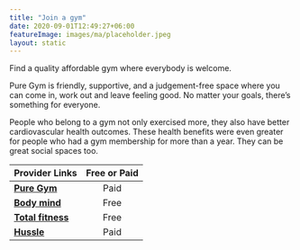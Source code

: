 ```yaml
---
title: "Join a gym"
date: 2020-09-01T12:49:27+06:00
featureImage: images/ma/placeholder.jpeg
layout: static
---
```


Find a quality affordable gym where everybody is welcome.

Pure Gym is friendly, supportive, and a judgement-free space where you can come in, work out and leave feeling good. No matter your goals, there’s something for everyone.

People who belong to a gym not only exercised more, they also have better cardiovascular health outcomes. These health benefits were even greater for people who had a gym membership for more than a year. They can be great social spaces too.

| Provider Links      | Free or Paid  |  
| :-----------          | :--------------:      |  
| [**Pure Gym**](https://www.puregym.com/) | Paid | 
| [**Body mind**](https://bodymind.com/7-benefits-of-joining-a-gym/) | Free | 
| [**Total fitness**](https://www.totalfitness.co.uk/blog/inspiration/10-reasons-to-join-a-gym/) | Free | 
| [**Hussle**](https://www.awin1.com/cread.php?awinmid=3422&awinaffid=1198638&ued=https%3A%2F%2Fwww.hussle.com%2F) | Paid | 
  

<br/><br/>






